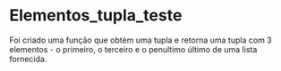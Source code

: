 # Elementos_tupla_teste

Foi criado uma função que obtém uma tupla e retorna uma tupla com 3 elementos -
o primeiro, o terceiro e o penultimo último de uma lista fornecida.
